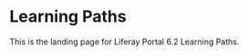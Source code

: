 # Learning Paths [](id=learning-paths-lp-6-2-develop-learnpath)

This is the landing page for Liferay Portal 6.2 Learning Paths.
